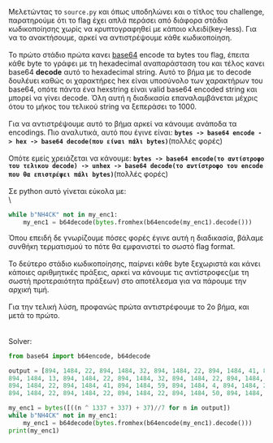 Μελετώντας το `source.py` και όπως υποδηλώνει και ο τίτλος του challenge, παρατηρούμε ότι το flag έχει απλά περάσει από διάφορα στάδια κωδικοποίησης χωρίς να κρυπτογραφηθεί με κάποιο κλειδί(key-less). Για να το ανακτήσουμε, αρκεί να αντιστρέψουμε κάθε κωδικοποίηση.
\
\
Το πρώτο στάδιο πρώτα κανει [base64](https://en.wikipedia.org/wiki/Base64) encode τα bytes του flag, έπειτα κάθε byte το γράφει με τη hexadecimal αναπαράσταση του και τέλος κανει base64 **decode** αυτό το hexadecimal string. Αυτό το βήμα με το decode δουλέυει καθώς οι χαρακτήρες hex είναι υποσύνολο των χαρακτήρων του base64, οπότε πάντα ένα hexstring είναι valid base64 encoded string και μπορεί να γίνει decode. Όλη αυτή η διαδικασία επαναλαμβάνεται μέχρις ότου το μήκος του τελικού string να ξεπεράσει το 1000.
\
\
Για να αντιστρέψουμε αυτό το βήμα αρκεί να κάνουμε ανάποδα τα encodings. Πιο αναλυτικά, αυτό που έγινε είναι: **`bytes -> base64 encode -> hex -> base64 decode(που είναι πάλι bytes)`**(πολλές φορές)
\
\
Οπότε εμείς χρειάζεται να κάνουμε: **`bytes -> base64 encode(το αντίστροφο του τελικου decode) -> unhex -> base64 decode(το αντίστροφο του encode που θα επιστρέψει πάλι bytes)`**(πολλές φορές)
\
\
Σε python αυτό γίνεται εύκολα με:
\
\
```python
while b"NH4CK" not in my_enc1:
    my_enc1 = b64decode(bytes.fromhex(b64encode(my_enc1).decode()))
```
Όπου επειδή δε γνωρίζουμε πόσες φορές έγινε αυτή η διαδικασία, βάλαμε συνθήκη τερματισμού το πότε θα εμφανιστεί το σωστό flag format.
\
\
Το δεύτερο στάδιο κωδικοποίησης, παίρνει κάθε byte ξεχωριστά και κάνει κάποιες αριθμητικές πράξεις, αρκεί να κάνουμε τις αντίστροφες(με τη σωστή προτεραιότητα πράξεων) στο αποτέλεσμα για να πάρουμε την αρχική τιμή.
\
\
Για την τελική λύση, προφανώς πρώτα αντιστρέφουμε το 2ο βήμα, και μετά το πρώτο.  
\
\
Solver:
```python
from base64 import b64encode, b64decode

output = [894, 1484, 22, 894, 1484, 32, 894, 1484, 22, 894, 1484, 41, 894, 1484, 22, 894, 1484, 59, 894, 1484, 59, 894, 1484, 31, 894, 1484, 22, 894, 1484, 59, 894, 1484, 22, 894, 1484, 50, 894, 1484, 22, 894, 1484, 22, 894, 1484, 22, 
894, 1484, 13, 894, 1484, 22, 894, 1484, 32, 894, 1484, 22, 894, 1484, 4, 894, 1484, 22, 894, 1484, 22, 894, 1484, 22, 894, 1484, 13, 894, 1484, 22, 894, 1484, 50, 894, 1484, 22, 894, 1484, 41, 894, 1484, 22, 894, 1484, 22, 894, 1484, 22, 894, 1484, 50, 894, 1484, 22, 894, 1484, 41, 894, 1484, 59, 894, 1484, 41, 894, 1484, 22, 894, 1484, 32, 894, 1484, 22, 894, 1484, 59, 894, 1484, 22, 894, 1484, 22, 894, 1484, 22, 894, 1484, 53, 894, 1484, 22, 894, 1484, 22, 894, 1484, 22, 894, 1484, 4, 894, 1484, 22, 894, 1484, 59, 894, 1484, 22, 894, 1484, 4, 894, 1484, 22, 894, 1484, 41, 894, 1484, 22, 894, 1484, 41, 894, 1484, 22, 894, 1484, 41, 894, 1484, 22, 894, 1484, 31, 894, 1484, 22, 894, 1484, 22, 894, 1484, 22, 894, 1484, 4, 894, 1484, 22, 894, 1484, 59, 894, 1484, 22, 894, 1484, 31, 894, 1484, 22, 894, 1484, 41, 894, 1484, 22, 894, 1484, 50, 894, 1484, 22, 894, 1484, 32, 894, 1484, 22, 894, 1484, 31, 894, 1484, 22, 894, 1484, 59, 894, 1484, 22, 894, 1484, 59, 894, 1484, 22, 894, 1484, 41, 894, 1484, 59, 894, 1484, 32, 894, 1484, 22, 894, 1484, 22, 894, 1484, 22, 894, 1484, 22, 894, 1484, 22, 894, 1484, 41, 894, 1484, 59, 894, 1484, 4, 894, 1484, 22, 894, 1484, 22, 894, 1484, 22, 894, 1484, 32, 894, 1484, 22, 894, 1484, 32, 894, 1484, 22, 894, 1484, 53, 894, 1484, 22, 894, 1484, 50, 894, 1484, 59, 894, 1484, 4, 894, 1484, 22, 894, 1484, 59, 894, 1484, 22, 894, 1484, 22, 894, 1484, 22, 894, 1484, 50, 894, 1484, 22, 894, 1484, 50, 894, 1484, 22, 894, 1484, 32, 894, 1484, 22, 894, 1484, 53, 894, 1484, 22, 894, 1484, 22, 894, 1484, 22, 894, 1484, 31, 894, 1484, 22, 894, 1484, 50, 894, 1484, 22, 894, 1484, 50, 894, 1484, 22, 894, 1484, 50, 894, 1484, 59, 894, 1484, 4, 894, 1484, 22, 894, 1484, 41, 894, 1484, 59, 894, 1484, 32, 894, 1484, 22, 894, 1484, 41, 894, 1484, 22, 894, 1484, 53, 
894, 1484, 22, 894, 1484, 41, 894, 1484, 59, 894, 1484, 4, 894, 1484, 22, 894, 1484, 50, 894, 1484, 22, 894, 1484, 32, 894, 1484, 22, 894, 1484, 32, 894, 1484, 22, 894, 1484, 53, 894, 1484, 22, 894, 1484, 50, 894, 1484, 59, 894, 1484, 4, 894, 1484, 22, 894, 1484, 59, 894, 1484, 22, 894, 1484, 41, 894, 1484, 22, 894, 1484, 59, 894, 1484, 59, 894, 1484, 59, 894, 1484, 22, 894, 1484, 41, 894, 1484, 59, 894, 1484, 41, 894, 1484, 22, 894, 1484, 22, 894, 1484, 22, 894, 1484, 4, 894, 1484, 22, 894, 1484, 22, 894, 1484, 22, 894, 1484, 76, 894, 1484, 22, 894, 1484, 59, 894, 1484, 59, 894, 1484, 31, 894, 1484, 22, 894, 1484, 41, 894, 1484, 59, 894, 1484, 41, 894, 1484, 22, 894, 1484, 32, 894, 1484, 22, 894, 1484, 50, 894, 1484, 22, 894, 1484, 32, 894, 1484, 59, 894, 1484, 4, 894, 1484, 22, 894, 1484, 59, 894, 1484, 59, 894, 1484, 41, 894, 1484, 22, 894, 1484, 41, 894, 1484, 59, 894, 1484, 41, 894, 1484, 22, 894, 1484, 22, 894, 1484, 22, 894, 1484, 22, 894, 1484, 22, 894, 1484, 41, 894, 1484, 22, 894, 1484, 76, 894, 1484, 22, 894, 1484, 50, 894, 1484, 59, 894, 1484, 4, 894, 1484, 22, 894, 1484, 59, 894, 1484, 22, 894, 1484, 31, 894, 1484, 22, 894, 1484, 59, 894, 1484, 59, 894, 1484, 41, 894, 1484, 22, 894, 1484, 41, 894, 1484, 59, 894, 1484, 41, 894, 1484, 22, 894, 1484, 50, 894, 1484, 59, 894, 1484, 4, 894, 1484, 22, 894, 1484, 32, 894, 1484, 22, 894, 1484, 53, 894, 1484, 22, 894, 1484, 22, 894, 1484, 22, 894, 1484, 31, 894, 1484, 22, 894, 1484, 41, 894, 1484, 22, 894, 1484, 76, 894, 1484, 22, 894, 1484, 50, 894, 1484, 59, 894, 1484, 4, 894, 1484, 22, 894, 1484, 59, 894, 1484, 22, 894, 1484, 41, 894, 1484, 22, 894, 1484, 41, 894, 1484, 22, 894, 1484, 53, 894, 1484, 22, 894, 1484, 59, 894, 1484, 22, 894, 1484, 22, 894, 1484, 22, 894, 1484, 50, 894, 1484, 59, 894, 1484, 4, 894, 1484, 22, 894, 1484, 41, 894, 1484, 59, 894, 1484, 41, 894, 1484, 22, 894, 1484, 22, 894, 1484, 22, 894, 1484, 31, 894, 1484, 22, 894, 1484, 22, 894, 1484, 22, 894, 1484, 32, 894, 1484, 22, 894, 1484, 59, 894, 1484, 22, 894, 1484, 59, 894, 1484, 22, 894, 1484, 41, 894, 1484, 59, 894, 1484, 41, 894, 1484, 22, 894, 1484, 22, 894, 1484, 22, 894, 1484, 31, 894, 1484, 22, 894, 1484, 22, 894, 1484, 22, 894, 1484, 32, 894, 1484, 22, 894, 1484, 59, 894, 1484, 59, 894, 1484, 4, 894, 1484, 22, 894, 1484, 41, 894, 1484, 59, 894, 1484, 41, 894, 1484, 22, 894, 1484, 41, 894, 1484, 22, 894, 1484, 50, 894, 1484, 22, 894, 1484, 32, 894, 1484, 22, 894, 1484, 4, 894, 1484, 22, 894, 1484, 50, 894, 1484, 22, 894, 1484, 53, 894, 1484, 22, 894, 1484, 59, 894, 1484, 22, 894, 1484, 31, 894, 1484, 22, 894, 1484, 59, 894, 1484, 59, 894, 1484, 4, 894, 1484, 22, 894, 1484, 32, 894, 1484, 59, 894, 1484, 4, 894, 1484, 22, 894, 1484, 59, 894, 1484, 22, 894, 1484, 59, 894, 1484, 22, 894, 1484, 41, 894, 1484, 59, 894, 1484, 32, 894, 1484, 22, 894, 1484, 41, 894, 1484, 22, 894, 1484, 50, 894, 1484, 22, 894, 1484, 22, 894, 1484, 22, 894, 1484, 32, 894, 1484, 22, 894, 1484, 59, 894, 1484, 59, 894, 1484, 31, 894, 1484, 22, 894, 1484, 32, 894, 1484, 22, 894, 1484, 53, 894, 1484, 22, 894, 1484, 50, 894, 1484, 59, 894, 1484, 4, 894, 1484, 22, 894, 1484, 41, 894, 1484, 59, 894, 1484, 32, 894, 1484, 22, 894, 1484, 50, 894, 1484, 22, 894, 1484, 32, 894, 1484, 22, 894, 1484, 32, 894, 1484, 22, 894, 1484, 76, 894, 1484, 22, 894, 1484, 22, 894, 1484, 22, 894, 1484, 22, 894, 1484, 22, 894, 1484, 41, 894, 1484, 59, 894, 1484, 4, 894, 1484, 22, 894, 1484, 22, 894, 1484, 22, 894, 1484, 32, 894, 1484, 22, 894, 1484, 59, 894, 1484, 22, 894, 1484, 22, 894, 1484, 22, 894, 1484, 41, 894, 1484, 22, 894, 1484, 41, 894, 1484, 22, 894, 1484, 59, 
894, 1484, 22, 894, 1484, 22, 894, 1484, 22, 894, 1484, 50, 894, 1484, 22, 894, 1484, 53, 894, 1484, 22, 894, 1484, 59, 894, 1484, 22, 894, 1484, 31, 894, 1484, 22, 894, 1484, 59, 894, 1484, 59, 894, 1484, 4, 894, 1484, 22, 894, 1484, 32, 894, 1484, 59, 894, 1484, 4, 894, 1484, 22, 894, 1484, 22, 894, 1484, 22, 894, 1484, 76]

my_enc1 = bytes([((n ^ 1337 + 337) + 37)//7 for n in output])
while b"NH4CK" not in my_enc1:
    my_enc1 = b64decode(bytes.fromhex(b64encode(my_enc1).decode()))
print(my_enc1)

```
